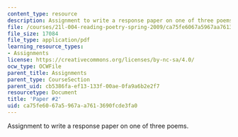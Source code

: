 ```yaml
---
content_type: resource
description: Assignment to write a response paper on one of three poems.
file: /courses/21l-004-reading-poetry-spring-2009/ca75fe6067a5967aa7613690fcde3fa0_MIT21l_004s09_assn02_paper2.pdf
file_size: 17084
file_type: application/pdf
learning_resource_types:
- Assignments
license: https://creativecommons.org/licenses/by-nc-sa/4.0/
ocw_type: OCWFile
parent_title: Assignments
parent_type: CourseSection
parent_uid: cb5386fa-ef13-133f-00ae-0fa9a6b2e2f7
resourcetype: Document
title: 'Paper #2'
uid: ca75fe60-67a5-967a-a761-3690fcde3fa0
---
```

Assignment to write a response paper on one of three poems.